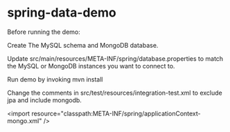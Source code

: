 spring-data-demo
================
Before running the demo:

  Create The MySQL schema and MongoDB database.

  Update src/main/resources/META-INF/spring/database.properties to match the MySQL or MongoDB instances you want to connect to.

Run demo by invoking mvn install

Change the comments in src/test/resources/integration-test.xml to exclude jpa and include mongodb.

  <!--import resource="classpath:META-INF/spring/applicationContext-jpa.xml"/-->

  \<import resource="classpath:META-INF/spring/applicationContext-mongo.xml" /\>
  
